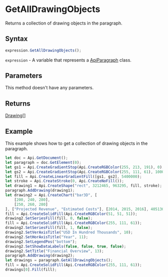 # GetAllDrawingObjects

Returns a collection of drawing objects in the paragraph.

## Syntax

```javascript
expression.GetAllDrawingObjects();
```

`expression` - A variable that represents a [ApiParagraph](../ApiParagraph.md) class.

## Parameters

This method doesn't have any parameters.

## Returns

[Drawing](../../Enumeration/Drawing.md)[]

## Example

This example shows how to get a collection of drawing objects in the paragraph.

```javascript editor-docx
let doc = Api.GetDocument();
let paragraph = doc.GetElement(0);
let gs1 = Api.CreateGradientStop(Api.CreateRGBColor(255, 213, 191), 0);
let gs2 = Api.CreateGradientStop(Api.CreateRGBColor(255, 111, 61), 100000);
let fill = Api.CreateLinearGradientFill([gs1, gs2], 5400000);
let stroke = Api.CreateStroke(0, Api.CreateNoFill());
let drawing1 = Api.CreateShape("rect", 3212465, 963295, fill, stroke);
paragraph.AddDrawing(drawing1);
let drawing2 = Api.CreateChart("bar3D", [
	[200, 240, 280],
	[250, 260, 280]
], ["Projected Revenue", "Estimated Costs"], [2014, 2015, 2016], 4051300, 2347595, 24);
fill = Api.CreateSolidFill(Api.CreateRGBColor(51, 51, 51));
drawing2.SetSeriesFill(fill, 0, false);
fill = Api.CreateSolidFill(Api.CreateRGBColor(255, 111, 61));
drawing2.SetSeriesFill(fill, 1, false);
drawing2.SetVerAxisTitle("USD In Hundred Thousands", 10);
drawing2.SetHorAxisTitle("Year", 11);
drawing2.SetLegendPos("bottom");
drawing2.SetShowDataLabels(false, false, true, false);
drawing2.SetTitle("Financial Overview", 13);
paragraph.AddDrawing(drawing2);
let drawings = paragraph.GetAllDrawingObjects();
fill = Api.CreateSolidFill(Api.CreateRGBColor(255, 111, 61));
drawings[0].Fill(fill);
```
